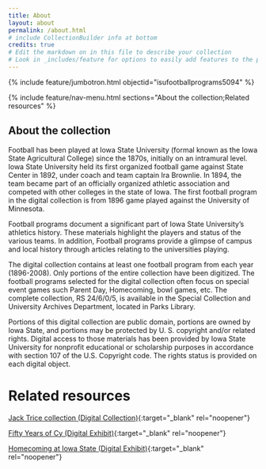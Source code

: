 ```yaml
---
title: About
layout: about
permalink: /about.html
# include CollectionBuilder info at bottom
credits: true
# Edit the markdown on in this file to describe your collection
# Look in _includes/feature for options to easily add features to the page
---
```


{% include feature/jumbotron.html objectid="isufootballprograms5094" %} 

{% include feature/nav-menu.html sections="About the collection;Related resources" %}

## About the collection
Football has been played at Iowa State University (formal known as the Iowa State Agricultural College) since the 1870s, initially on an intramural level. Iowa State University held its first organized football game against State Center in 1892, under coach and team captain Ira Brownlie. In 1894, the team became part of an officially organized athletic association and competed with other colleges in the state of Iowa. The first football program in the digital collection is from 1896 game played against the University of Minnesota.

Football programs document a significant part of Iowa State University’s athletics history. These materials highlight the players and status of the various teams. In addition, Football programs provide a glimpse of campus and local history through articles relating to the universities playing.

The digital collection contains at least one football program from each year (1896-2008). Only portions of the entire collection have been digitized. The football programs selected for the digital collection often focus on special event games such Parent Day, Homecoming, bowl games, etc. The complete collection, RS 24/6/0/5, is available in the Special Collection and University Archives Department, located in Parks Library.

Portions of this digital collection are public domain, portions are owned by Iowa State, and portions may be protected by U. S. copyright and/or related rights. Digital access to those materials has been provided by Iowa State University for nonprofit educational or scholarship purposes in accordance with section 107 of the U.S. Copyright code. The rights status is provided on each digital object.

# Related resources
[Jack Trice collection (Digital Collection)](https://n2t.net/ark:/87292/w9n872z9b){:target="_blank" rel="noopener"}

[Fifty Years of Cy (Digital Exhibit)](https://n2t.net/ark:/87292/w97m0449g){:target="_blank" rel="noopener"}

[Homecoming at Iowa State (Digital Exhibit)](https://n2t.net/ark:/87292/w9t43j79c){:target="_blank" rel="noopener"}

